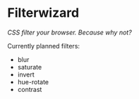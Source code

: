 # Filterwizard

*CSS filter your browser. Because why not?*

Currently planned filters:
- blur
- saturate
- invert
- hue-rotate
- contrast
